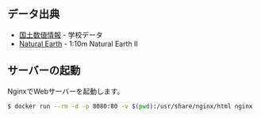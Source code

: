 ## データ出典

- [国土数値情報](http://nlftp.mlit.go.jp/ksj/index.html) - 学校データ
- [Natural Earth](http://www.naturalearthdata.com/) - 1:10m Natural Earth II

## サーバーの起動

NginxでWebサーバーを起動します。

```sh
$ docker run --rm -d -p 8080:80 -v $(pwd):/usr/share/nginx/html nginx
```